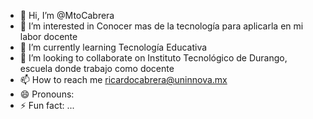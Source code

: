 - 👋 Hi, I’m @MtoCabrera
- 👀 I’m interested in Conocer mas de la tecnología para aplicarla en mi labor docente
- 🌱 I’m currently learning Tecnología Educativa
- 💞️ I’m looking to collaborate on Instituto Tecnológico de Durango, escuela donde trabajo como docente
- 📫 How to reach me ricardocabrera@uninnova.mx
- 😄 Pronouns: 
- ⚡ Fun fact: ...

<!---
MtoCabrera/MtoCabrera is a ✨ special ✨ repository because its `README.md` (this file) appears on your GitHub profile.
You can click the Preview link to take a look at your changes.![futuristic-technology-concept-mixed-media-innovations-data-systems-connecting-ai-artificial-intelligence-robotic-hand-on-blue-circuit-board-background-innovative-technologies-and-communication-free-photo](https://github.com/MtoCabrera/MtoCabrera/assets/163678327/9d91ca09-cda7-4db8-bceb-e6d0489a4fd0)

--->
